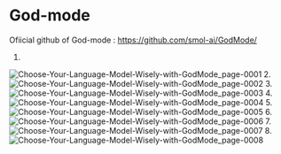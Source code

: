 # God-mode

Ofiicial github of God-mode : https://github.com/smol-ai/GodMode/

1.
![Choose-Your-Language-Model-Wisely-with-GodMode_page-0001](https://github.com/Rakib-data-scientist/God-mode/assets/137823730/bc9f590c-e25c-46ae-a102-8bb4218e8ebb)
2.
![Choose-Your-Language-Model-Wisely-with-GodMode_page-0002](https://github.com/Rakib-data-scientist/God-mode/assets/137823730/59cd5ac8-e6af-44f1-8523-720d28059bc8)
3.
![Choose-Your-Language-Model-Wisely-with-GodMode_page-0003](https://github.com/Rakib-data-scientist/God-mode/assets/137823730/da311dd8-3e43-43ba-8ba8-474a0c154bcc)
4.
![Choose-Your-Language-Model-Wisely-with-GodMode_page-0004](https://github.com/Rakib-data-scientist/God-mode/assets/137823730/217673b9-9701-4081-9992-5828619fce7f)
5.
![Choose-Your-Language-Model-Wisely-with-GodMode_page-0005](https://github.com/Rakib-data-scientist/God-mode/assets/137823730/d414c002-e8c9-4467-9832-f0c83afaee9a)
6.
![Choose-Your-Language-Model-Wisely-with-GodMode_page-0006](https://github.com/Rakib-data-scientist/God-mode/assets/137823730/eeb3e531-005f-498e-99d5-6ec1ea137063)
7.
![Choose-Your-Language-Model-Wisely-with-GodMode_page-0007](https://github.com/Rakib-data-scientist/God-mode/assets/137823730/ca5fb1a4-238c-40f7-9db4-155f6ba7c34b)
8.
![Choose-Your-Language-Model-Wisely-with-GodMode_page-0008](https://github.com/Rakib-data-scientist/God-mode/assets/137823730/7c3e79f5-ffdf-4bc1-8527-018a6efaef3f)
